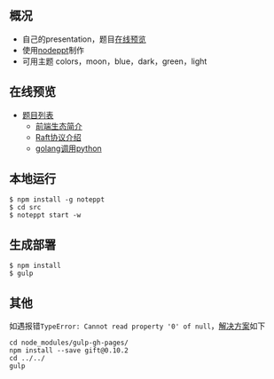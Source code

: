 ## 概况

- 自己的presentation，题目[在线预览](https://guanpengchn.github.io/presentation/)
- 使用[nodeppt](https://github.com/ksky521/nodeppt)制作
- 可用主题 colors，moon，blue，dark，green，light

## 在线预览

- [题目列表](https://guanpengchn.github.io/presentation/)
    - [前端生态简介](https://guanpengchn.github.io/presentation/frontend-intro.html)
    - [Raft协议介绍](https://guanpengchn.github.io/presentation/Raft.html)
    - [golang调用python](https://guanpengchn.github.io/presentation/golang-python.html)

## 本地运行

```
$ npm install -g noteppt
$ cd src
$ noteppt start -w
```

## 生成部署

```
$ npm install
$ gulp
```

## 其他

如遇报错`TypeError: Cannot read property '0' of null`，[解决方案](https://github.com/shinnn/gulp-gh-pages/issues/116#issuecomment-342982109)如下

```
cd node_modules/gulp-gh-pages/
npm install --save gift@0.10.2
cd ../../
gulp
```